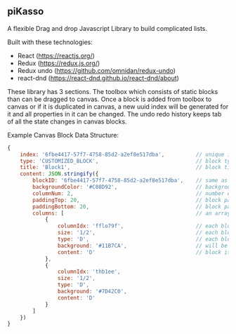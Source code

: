 ## piKasso

A flexible Drag and drop Javascript Library to build complicated lists.

Built with these technologies:

  - React (https://reactjs.org/)
  - Redux (https://redux.js.org/)
  - Redux undo (https://github.com/omnidan/redux-undo)
  - react-dnd (https://react-dnd.github.io/react-dnd/about)

These library has 3 sections. The toolbox which consists of static blocks than can be dragged to canvas. Once a block is added from toolbox to canvas or if it is duplicated in canvas, a new uuid index will be generated for it and all properties in it can be changed. The undo redo history keeps tab of all the state changes in canvas blocks.

Example Canvas Block Data Structure:

```js
{
    index: '6fbe4417-57f7-4758-85d2-a2ef8e517dba',          // unique identifier for each block  (uuid4)
    type: 'CUSTOMIZED_BLOCK',                               // block type: CUSTOMIZED_BLOCK (canvas blocks), STATIC_BLOCK (toolbox blocks) or BLOCK_COLLECTION(future)
    title: 'Block1',                                        // block title for display purposes
    content: JSON.stringify({
        blockID: '6fbe4417-57f7-4758-85d2-a2ef8e517dba',    // same as top level index (won't change)
        backgroundColor: '#C08D92',                         // background color for block
        columnNum: 2,                                       // number of columns in each block
        paddingTop: 20,                                     // block padding top
        paddingBottom: 20,                                  // block padding bottom
        columns: [                                          // an array of block items
            {
                columnIdx: 'fflo79f',                       // each block item has a unique index
                size: '1/2',                                // each block item has a size(1, 1/2, 1/3, 1/4 or 3/4)
                type: 'D',                                  // each block item has a type (single character types for now, in the future will be `IMAGE`, `SOCIAL`, ...)
                background: '#11B7CA',                      // will be removed, only for prototype phase (make development easier by visually coloring each item)
                content: 'D'                                // block item content is an object describing the item, depending on item type will be a different schema 
            },
            {
                columnIdx: 'thb1ee',
                size: '1/2',
                type: 'D',
                background: '#7D42C0',
                content: 'D'
            }
        ]
    })
}
```